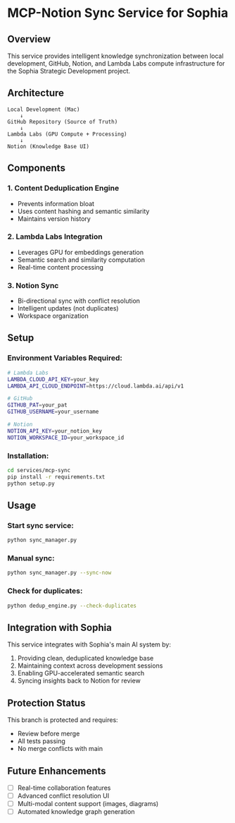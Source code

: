 # MCP-Notion Sync Service for Sophia

## Overview
This service provides intelligent knowledge synchronization between local development, GitHub, Notion, and Lambda Labs compute infrastructure for the Sophia Strategic Development project.

## Architecture

```
Local Development (Mac)
    ↓
GitHub Repository (Source of Truth)
    ↓
Lambda Labs (GPU Compute + Processing)
    ↓
Notion (Knowledge Base UI)
```

## Components

### 1. Content Deduplication Engine
- Prevents information bloat
- Uses content hashing and semantic similarity
- Maintains version history

### 2. Lambda Labs Integration
- Leverages GPU for embeddings generation
- Semantic search and similarity computation
- Real-time content processing

### 3. Notion Sync
- Bi-directional sync with conflict resolution
- Intelligent updates (not duplicates)
- Workspace organization

## Setup

### Environment Variables Required:
```bash
# Lambda Labs
LAMBDA_CLOUD_API_KEY=your_key
LAMBDA_API_CLOUD_ENDPOINT=https://cloud.lambda.ai/api/v1

# GitHub
GITHUB_PAT=your_pat
GITHUB_USERNAME=your_username

# Notion
NOTION_API_KEY=your_notion_key
NOTION_WORKSPACE_ID=your_workspace_id
```

### Installation:
```bash
cd services/mcp-sync
pip install -r requirements.txt
python setup.py
```

## Usage

### Start sync service:
```bash
python sync_manager.py
```

### Manual sync:
```bash
python sync_manager.py --sync-now
```

### Check for duplicates:
```bash
python dedup_engine.py --check-duplicates
```

## Integration with Sophia

This service integrates with Sophia's main AI system by:
1. Providing clean, deduplicated knowledge base
2. Maintaining context across development sessions
3. Enabling GPU-accelerated semantic search
4. Syncing insights back to Notion for review

## Protection Status

This branch is protected and requires:
- Review before merge
- All tests passing
- No merge conflicts with main

## Future Enhancements

- [ ] Real-time collaboration features
- [ ] Advanced conflict resolution UI
- [ ] Multi-modal content support (images, diagrams)
- [ ] Automated knowledge graph generation
